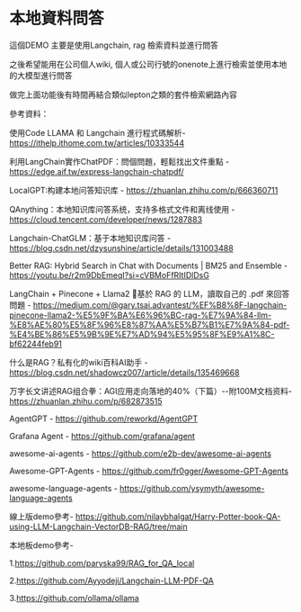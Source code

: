 # 本地資料問答

這個DEMO 主要是使用Langchain, rag 檢索資料並進行問答

之後希望能用在公司個人wiki, 個人或公司行號的onenote上進行檢索並使用本地的大模型進行問答

做完上面功能後有時間再結合類似lepton之類的套件檢索網路內容

參考資料：

使用Code LLAMA 和 Langchain 進行程式碼解析-https://ithelp.ithome.com.tw/articles/10333544

利用LangChain實作ChatPDF：問個問題，輕鬆找出文件重點 - https://edge.aif.tw/express-langchain-chatpdf/

LocalGPT:构建本地问答知识库 - https://zhuanlan.zhihu.com/p/666360711

QAnything：本地知识库问答系统，支持多格式文件和离线使用 - https://cloud.tencent.com/developer/news/1287883

Langchain-ChatGLM：基于本地知识库问答 - https://blog.csdn.net/dzysunshine/article/details/131003488

Better RAG: Hybrid Search in Chat with Documents | BM25 and Ensemble - https://youtu.be/r2m9DbEmeqI?si=cVBMoFfRItIDlDsG
 
  LangChain + Pinecone + Llama2 🦙基於 RAG 的 LLM，讀取自己的 .pdf 來回答問題 - https://medium.com/@gary.tsai.advantest/%EF%B8%8F-langchain-pinecone-llama2-%E5%9F%BA%E6%96%BC-rag-%E7%9A%84-llm-%E8%AE%80%E5%8F%96%E8%87%AA%E5%B7%B1%E7%9A%84-pdf-%E4%BE%86%E5%9B%9E%E7%AD%94%E5%95%8F%E9%A1%8C-bf62244feb91


什么是RAG？私有化的wiki百科AI助手 - https://blog.csdn.net/shadowcz007/article/details/135469668

万字长文讲述RAG组合拳：AGI应用走向落地的40%（下篇）--附100M文档资料- https://zhuanlan.zhihu.com/p/682873515

AgentGPT - https://github.com/reworkd/AgentGPT

Grafana Agent - https://github.com/grafana/agent

awesome-ai-agents - https://github.com/e2b-dev/awesome-ai-agents

Awesome-GPT-Agents - https://github.com/fr0gger/Awesome-GPT-Agents

awesome-language-agents - https://github.com/ysymyth/awesome-language-agents 

線上版demo參考- https://github.com/nilaybhalgat/Harry-Potter-book-QA-using-LLM-Langchain-VectorDB-RAG/tree/main

本地板demo參考- 

1.https://github.com/paryska99/RAG_for_QA_local

2.https://github.com/Ayyodeji/Langchain-LLM-PDF-QA

3.https://github.com/ollama/ollama


